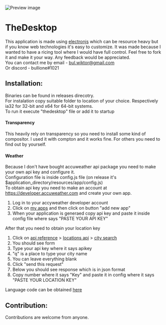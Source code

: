 ![Preview image](https://i.redd.it/o01oyz1odym21.png)

# TheDesktop
This application is made using [electronjs](https://electronjs.org/) which can be resource heavy but if you know web technologies it's easy to customize. It was made because I wanted to have a ricing tool where I would have full control. Feel free to fork it and make it your way. Any feedback would be appreciated.  
You can contact me by email - bul.wiktor@gmail.com  
Or discord - bullione#1021

## Installation:
Binaries can be found in releases direcotry.  
For instalation copy suitable folder to location of your choice. Respectively ia32 for 32-bit and x64 for 64-bit systems.  
To run it execute "thedesktop" file or add it to startup

#### Transparency
This heavily rely on transparency so you need to install some kind of compositor. I used it with compton and it works fine. For others you need to find out by yourself. 

#### Weather 
Because I don't have bought accuweather api package you need to make your own api key and configure it.  
Configuration file is inside config.js file (on release it's $application_directory/resources/app/config.js)  
To obtain api key you need to make an account at https://developer.accuweather.com and create your own app.  

1. Log in to your accyweather developer account
2. Click on [my apps](https://developer.accuweather.com/user/me/apps) and then click on button "add new app"
3. When your application is generaed copy api key and paste it inside config file where says "PASTE YOUR API KEY"

After that you need to obtain your location key 

1. Click on [api reference](https://developer.accuweather.com/apis) > [locations api](https://developer.accuweather.com/accuweather-locations-api/apis) > [city search](https://developer.accuweather.com/accuweather-locations-api/apis/get/locations/v1/cities/search)
2. You should see form 
3. Type your api key where it says apikey
4. "q" is a place to type your city name
5. You can leave everything blank
6. Click "send this request"
7. Below you should see response which is in json format
8. Copy number where it says "Key" and paste it in config where it says "PASTE YOUR LOCATION KEY"

Language code can be obtained [here](https://developer.accuweather.com/localizations-by-language)

## Contribution:
Contributions are welcome from anyone.
